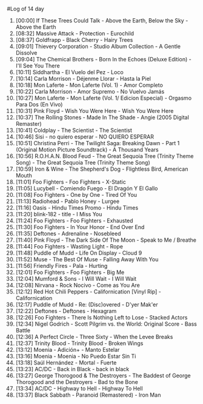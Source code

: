 #Log of 14 day

1. [00:00] If These Trees Could Talk - Above the Earth, Below the Sky - Above the Earth
1. [08:32] Massive Attack - Protection - Eurochild
1. [08:37] Goldfrapp - Black Cherry - Hairy Trees
1. [09:01] Thievery Corporation - Studio Album Collection - A Gentle Dissolve
1. [09:04] The Chemical Brothers - Born In the Echoes (Deluxe Edition) - I'll See You There
1. [10:11] Siddhartha - El Vuelo del Pez - Loco
1. [10:14] Carla Morrison - Déjenme Llorar - Hasta la Piel
1. [10:18] Mon Laferte - Mon Laferte (Vol. 1) - Amor Completo
1. [10:22] Carla Morrison - Amor Supremo - No Vuelvo Jamás
1. [10:27] Mon Laferte - Mon Laferte (Vol. 1/ Edicion Especial) - Orgasmo Para Dos (En Vivo)
1. [10:31] Pink Floyd - Wish You Were Here - Wish You Were Here
1. [10:37] The Rolling Stones - Made In The Shade - Angie (2005 Digital Remaster)
1. [10:41] Coldplay - The Scientist - The Scientist
1. [10:46] Sisi - no quiero esperar - NO QUIERO ESPERAR
1. [10:51] Christina Perri - The Twilight Saga: Breaking Dawn - Part 1 (Original Motion Picture Soundtrack) - A Thousand Years
1. [10:56] R.O.H.A.N. Blood Feud - The Great Sequoia Tree (Trinity Theme Song) - The Great Sequoia Tree (Trinity Theme Song)
1. [10:59] Iron & Wine - The Shepherd's Dog - Flightless Bird, American Mouth
1. [11:01] Foo Fighters - Foo Fighters - X-Static
1. [11:05] Lucybell - Comiendo Fuego - El Dragón Y El Gallo
1. [11:08] Foo Fighters - One by One - Tired Of You
1. [11:13] Radiohead - Pablo Honey - Lurgee
1. [11:16] Oasis - Hindu Times Promo - Hindu Times
1. [11:20] blink-182 - title - I Miss You
1. [11:24] Foo Fighters - Foo Fighters - Exhausted
1. [11:30] Foo Fighters - In Your Honor - End Over End
1. [11:35] Deftones - Adrenaline - Nosebleed
1. [11:40] Pink Floyd - The Dark Side Of The Moon - Speak to Me / Breathe
1. [11:44] Foo Fighters - Wasting Light - Rope
1. [11:48] Puddle of Mudd - Life On Display - Cloud 9
1. [11:52] Muse - The Best Of Muse - Falling Away With You
1. [11:56] Friendly Fires - Pala - Hurting
1. [12:01] Foo Fighters - Foo Fighters - Big Me
1. [12:04] Mumford & Sons - I Will Wait - I Will Wait
1. [12:08] Nirvana - Rock Nocivo - Come as You Are
1. [12:12] Red Hot Chili Peppers - Californication [Vinyl Rip] - Californication
1. [12:17] Puddle of Mudd - Re: (Disc)overed - D'yer Mak'er
1. [12:22] Deftones - Deftones - Hexagram
1. [12:26] Foo Fighters - There Is Nothing Left to Lose - Stacked Actors
1. [12:34] Nigel Godrich - Scott Pilgrim vs. the World: Original Score - Bass Battle
1. [12:36] A Perfect Circle - Three Sixty - When the Levee Breaks
1. [12:37] Trinity Blood - Trinity Blood - Broken Wings
1. [13:12] Moenia - Adición+ - Manto Estelar
1. [13:16] Moenia - Moenia - No Puedo Estar Sin Ti
1. [13:18] Saúl Hernández - Mortal - Fuerte
1. [13:23] AC/DC - Back in Black - back in black
1. [13:27] George Thorogood & The Destroyers - The Baddest of George Thorogood and the Destroyers - Bad to the Bone
1. [13:34] AC/DC - Highway to Hell - Highway To Hell
1. [13:37] Black Sabbath - Paranoid (Remastered) - Iron Man
